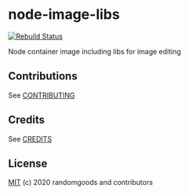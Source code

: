 # node-image-libs

[![Rebuild Status](https://github.com/randomgoods/node-image-libs/workflows/rebuild/badge.svg)](https://github.com/randomgoods/node-image-libs/actions)

Node container image including libs for image editing 

## Contributions

See [CONTRIBUTING](https://github.com/randomgoods/node-image-libs/blob/master/CONTRIBUTING.md)

## Credits

See [CREDITS](https://github.com/randomgoods/node-image-libs/blob/master/CREDITS)

## License

[MIT](https://github.com/randomgoods/node-image-libs/blob/master/LICENSE) (c) 2020 randomgoods and contributors
